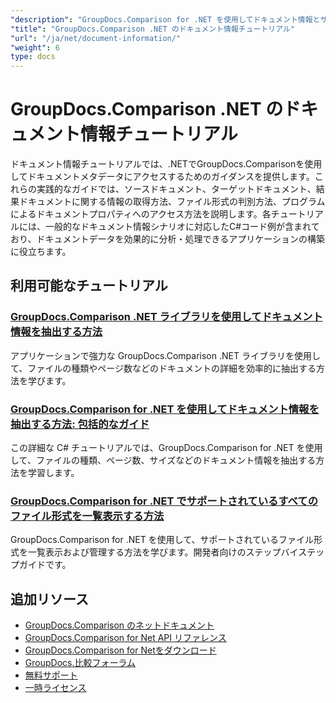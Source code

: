 ```yaml
---
"description": "GroupDocs.Comparison for .NET を使用してドキュメント情報とサポートされている形式を取得するための完全なチュートリアル。"
"title": "GroupDocs.Comparison .NET のドキュメント情報チュートリアル"
"url": "/ja/net/document-information/"
"weight": 6
type: docs
---
```

# GroupDocs.Comparison .NET のドキュメント情報チュートリアル

ドキュメント情報チュートリアルでは、.NETでGroupDocs.Comparisonを使用してドキュメントメタデータにアクセスするためのガイダンスを提供します。これらの実践的なガイドでは、ソースドキュメント、ターゲットドキュメント、結果ドキュメントに関する情報の取得方法、ファイル形式の判別方法、プログラムによるドキュメントプロパティへのアクセス方法を説明します。各チュートリアルには、一般的なドキュメント情報シナリオに対応したC#コード例が含まれており、ドキュメントデータを効果的に分析・処理できるアプリケーションの構築に役立ちます。

## 利用可能なチュートリアル

### [GroupDocs.Comparison .NET ライブラリを使用してドキュメント情報を抽出する方法](./extract-info-groupdocs-comparison-dotnet/)
アプリケーションで強力な GroupDocs.Comparison .NET ライブラリを使用して、ファイルの種類やページ数などのドキュメントの詳細を効率的に抽出する方法を学びます。

### [GroupDocs.Comparison for .NET を使用してドキュメント情報を抽出する方法: 包括的なガイド](./extract-document-info-groupdocs-comparison-net/)
この詳細な C# チュートリアルでは、GroupDocs.Comparison for .NET を使用して、ファイルの種類、ページ数、サイズなどのドキュメント情報を抽出する方法を学習します。

### [GroupDocs.Comparison for .NET でサポートされているすべてのファイル形式を一覧表示する方法](./mastering-groupdocs-comparison-list-supported-formats/)
GroupDocs.Comparison for .NET を使用して、サポートされているファイル形式を一覧表示および管理する方法を学びます。開発者向けのステップバイステップガイドです。

## 追加リソース

- [GroupDocs.Comparison のネットドキュメント](https://docs.groupdocs.com/comparison/net/)
- [GroupDocs.Comparison for Net API リファレンス](https://reference.groupdocs.com/comparison/net/)
- [GroupDocs.Comparison for Netをダウンロード](https://releases.groupdocs.com/comparison/net/)
- [GroupDocs.比較フォーラム](https://forum.groupdocs.com/c/comparison)
- [無料サポート](https://forum.groupdocs.com/)
- [一時ライセンス](https://purchase.groupdocs.com/temporary-license/)